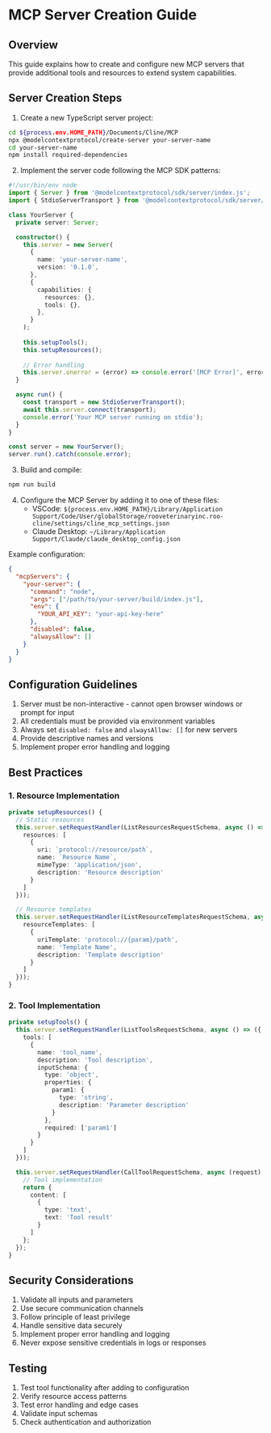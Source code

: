 # MCP Server Creation Guide

## Overview

This guide explains how to create and configure new MCP servers that provide additional tools and resources to extend system capabilities.

## Server Creation Steps

1. Create a new TypeScript server project:
```bash
cd ${process.env.HOME_PATH}/Documents/Cline/MCP
npx @modelcontextprotocol/create-server your-server-name
cd your-server-name
npm install required-dependencies
```

2. Implement the server code following the MCP SDK patterns:
```typescript
#!/usr/bin/env node
import { Server } from '@modelcontextprotocol/sdk/server/index.js';
import { StdioServerTransport } from '@modelcontextprotocol/sdk/server/stdio.js';

class YourServer {
  private server: Server;

  constructor() {
    this.server = new Server(
      {
        name: 'your-server-name',
        version: '0.1.0',
      },
      {
        capabilities: {
          resources: {},
          tools: {},
        },
      }
    );
    
    this.setupTools();
    this.setupResources();
    
    // Error handling
    this.server.onerror = (error) => console.error('[MCP Error]', error);
  }

  async run() {
    const transport = new StdioServerTransport();
    await this.server.connect(transport);
    console.error('Your MCP server running on stdio');
  }
}

const server = new YourServer();
server.run().catch(console.error);
```

3. Build and compile:
```bash
npm run build
```

4. Configure the MCP Server by adding it to one of these files:
   - VSCode: `${process.env.HOME_PATH}/Library/Application Support/Code/User/globalStorage/rooveterinaryinc.roo-cline/settings/cline_mcp_settings.json`
   - Claude Desktop: `~/Library/Application Support/Claude/claude_desktop_config.json`

Example configuration:
```json
{
  "mcpServers": {
    "your-server": {
      "command": "node",
      "args": ["/path/to/your-server/build/index.js"],
      "env": {
        "YOUR_API_KEY": "your-api-key-here"
      },
      "disabled": false,
      "alwaysAllow": []
    }
  }
}
```

## Configuration Guidelines

1. Server must be non-interactive - cannot open browser windows or prompt for input
2. All credentials must be provided via environment variables
3. Always set `disabled: false` and `alwaysAllow: []` for new servers
4. Provide descriptive names and versions
5. Implement proper error handling and logging

## Best Practices

### 1. Resource Implementation
```typescript
private setupResources() {
  // Static resources
  this.server.setRequestHandler(ListResourcesRequestSchema, async () => ({
    resources: [
      {
        uri: `protocol://resource/path`,
        name: `Resource Name`,
        mimeType: 'application/json',
        description: 'Resource description'
      }
    ]
  }));

  // Resource templates
  this.server.setRequestHandler(ListResourceTemplatesRequestSchema, async () => ({
    resourceTemplates: [
      {
        uriTemplate: 'protocol://{param}/path',
        name: 'Template Name',
        description: 'Template description'
      }
    ]
  }));
}
```

### 2. Tool Implementation
```typescript
private setupTools() {
  this.server.setRequestHandler(ListToolsRequestSchema, async () => ({
    tools: [
      {
        name: 'tool_name',
        description: 'Tool description',
        inputSchema: {
          type: 'object',
          properties: {
            param1: {
              type: 'string',
              description: 'Parameter description'
            }
          },
          required: ['param1']
        }
      }
    ]
  }));

  this.server.setRequestHandler(CallToolRequestSchema, async (request) => {
    // Tool implementation
    return {
      content: [
        {
          type: 'text',
          text: 'Tool result'
        }
      ]
    };
  });
}
```

## Security Considerations

1. Validate all inputs and parameters
2. Use secure communication channels
3. Follow principle of least privilege
4. Handle sensitive data securely
5. Implement proper error handling and logging
6. Never expose sensitive credentials in logs or responses

## Testing

1. Test tool functionality after adding to configuration
2. Verify resource access patterns
3. Test error handling and edge cases
4. Validate input schemas
5. Check authentication and authorization